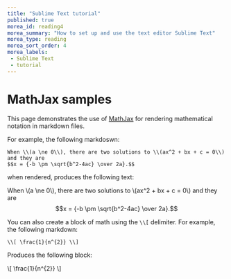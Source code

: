 ```yaml
---
title: "Sublime Text tutorial"
published: true
morea_id: reading4
morea_summary: "How to set up and use the text editor Sublime Text"
morea_type: reading
morea_sort_order: 4
morea_labels:
 - Sublime Text
 - tutorial
---
```


# MathJax samples

This page demonstrates the use of [MathJax](http://www.mathjax.org) for rendering mathematical notation in markdown files.

For example, the following markdoswn:

```
When \\(a \ne 0\\), there are two solutions to \\(ax^2 + bx + c = 0\\) and they are
$$x = {-b \pm \sqrt{b^2-4ac} \over 2a}.$$
```

when rendered, produces the following text:

When \\(a \ne 0\\), there are two solutions to \\(ax^2 + bx + c = 0\\) and they are
$$x = {-b \pm \sqrt{b^2-4ac} \over 2a}.$$

You can also create a block of math using the `\\[` delimiter. For example, the following markdown: 

```
\\[ \frac{1}{n^{2}} \\]
```

Produces the following block:

\\[ \frac{1}{n^{2}} \\]
